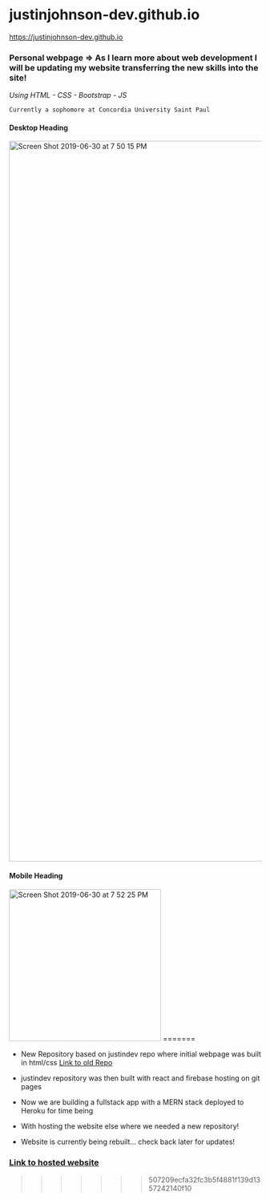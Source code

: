 # justinjohnson-dev.github.io

https://justinjohnson-dev.github.io

### Personal webpage => As I learn more about web development I will be updating my website transferring the new skills into the site!

*Using HTML - CSS - Bootstrap - JS*

```
Currently a sophomore at Concordia University Saint Paul
```
#### Desktop Heading
<img width="1438" alt="Screen Shot 2019-06-30 at 7 50 15 PM" src="https://user-images.githubusercontent.com/23105078/60404628-62ef4080-9b70-11e9-9b49-f6fd7b872878.png">

#### Mobile Heading
<img width="303" alt="Screen Shot 2019-06-30 at 7 52 25 PM" src="https://user-images.githubusercontent.com/23105078/60404661-9fbb3780-9b70-11e9-94da-de9b97b224a2.png">
=======

- New Repository based on justindev repo where initial webpage was built in html/css [Link to old Repo](https://github.com/justinjohnson-dev/justindev)

- justindev repository was then built with react and firebase hosting on git pages

- Now we are building a fullstack app with a MERN stack deployed to Heroku for time being

- With hosting the website else where we needed a new repository! 


- Website is currently being rebuilt... check back later for updates!
### [Link to hosted website](https://justinjohnson-dev.herokuapp.com/)
>>>>>>> 507209ecfa32fc3b5f4881f139d1357242140f10
